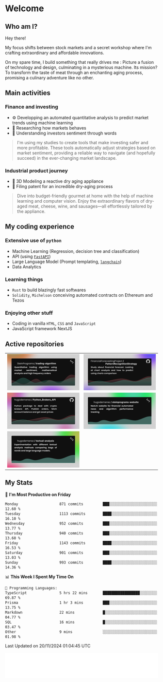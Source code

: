 # Welcome 

## Who am I?

Hey there! 

My focus shifts between stock markets and a secret workshop where I'm crafting extraordinary and affordable innovations. 



On my spare time, I build something that really drives me :
Picture a fusion of technology and design, culminating in a mysterious machine. 
Its mission? To transform the taste of meat through an enchanting aging process, promising a culinary adventure like no other.

## Main activities

### Finance and investing
* ⚙️ Developping an automated quantitative analysis to predict market trends using machine learning
* 📝 Researching how markets behaves
* 🧠 Understanding investors sentiment through words

> I'm using my studies to create tools that make investing safer and more profitable. These tools automatically adjust strategies based on market sentiment, providing a reliable way to navigate (and hopefully succeed) in the ever-changing market landscape.

### Industrial product journey
* 🚀 3D Modeling a reactive dry aging appliance
* 📎 Filing patent for an incredible dry-aging process

> Dive into budget-friendly gourmet at home with the help of machine learning and computer vision. Enjoy the extraordinary flavors of dry-aged meat, cheese, wine, and sausages—all effortlessly tailored by the appliance.

## My coding experience

### Extensive use of `python` 

* Machine Learning (Regression, decision tree and classification)
* API (using [`FastAPI`](https://fastapi.tiangolo.com))
* Large Language Model (Prompt templating, [`langchain`](https://python.langchain.com/docs/get_started/introduction))
* Data Analytics

### Learning things

* `Rust` to build blazingly fast softwares
* `Solidity`, `Michelson` conceiving automated contracts on Ethereum and Tezos

### Enjoying other stuff

* Coding in vanilla `HTML`, `CSS` and `JavaScript` 
* JavaScript framework NextJS
  
## Active repositories
|||
| ------------- | ------------- |
|[![Python Trading Algorithm](assets/base_python_architecture.png)](https://github.com/SteinPrograms/base-python-architecture)|[![Quantitative Prediction](assets/pattern_recognition_strategy.png)](https://github.com/FinancialForecastingProject/PatternRecognitionStrategy.git)|
|[![Broker SDK](assets/python_brokers_api.png)](https://github.com/hugodemenez/Python_Brokers_API)|[![NextJS Website](assets/steinprograms-website.png)](https://github.com/hugodemenez/steinprograms-website)|
|[![Textual](assets/textual-analysis.png)](https://github.com/hugodemenez/textual-analysis)||


## My Stats

<!--START_SECTION:waka-->
📅 **I'm Most Productive on Friday** 

```text
Monday                   871 commits         ███░░░░░░░░░░░░░░░░░░░░░░   12.60 % 
Tuesday                  1113 commits        ████░░░░░░░░░░░░░░░░░░░░░   16.10 % 
Wednesday                952 commits         ███░░░░░░░░░░░░░░░░░░░░░░   13.77 % 
Thursday                 940 commits         ███░░░░░░░░░░░░░░░░░░░░░░   13.60 % 
Friday                   1143 commits        ████░░░░░░░░░░░░░░░░░░░░░   16.53 % 
Saturday                 901 commits         ███░░░░░░░░░░░░░░░░░░░░░░   13.03 % 
Sunday                   993 commits         ████░░░░░░░░░░░░░░░░░░░░░   14.36 % 
```


📊 **This Week I Spent My Time On** 

```text
💬 Programming Languages: 
TypeScript               5 hrs 22 mins       █████████████████░░░░░░░░   69.87 % 
Prisma                   1 hr 3 mins         ███░░░░░░░░░░░░░░░░░░░░░░   13.75 % 
Markdown                 22 mins             █░░░░░░░░░░░░░░░░░░░░░░░░   04.77 % 
SQL                      16 mins             █░░░░░░░░░░░░░░░░░░░░░░░░   03.47 % 
Other                    9 mins              ░░░░░░░░░░░░░░░░░░░░░░░░░   01.98 % 
```


 Last Updated on 20/11/2024 01:04:45 UTC
<!--END_SECTION:waka-->

![Coding metrics](metrics.plugin.wakatime.svg)
